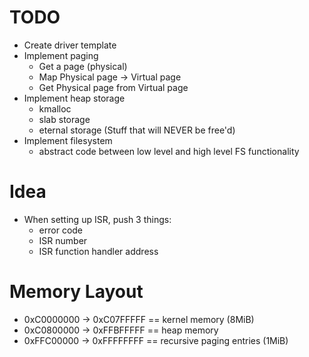 # TODO
- Create driver template
- Implement paging
	- Get a page (physical)
	- Map Physical page -> Virtual page
	- Get Physical page from Virtual page
- Implement heap storage
	- kmalloc
	- slab storage
	- eternal storage (Stuff that will NEVER be free'd)
- Implement filesystem
	- abstract code between low level and high level FS functionality

# Idea
- When setting up ISR, push 3 things:
	- error code
	- ISR number
	- ISR function handler address

# Memory Layout
- 0xC0000000 -> 0xC07FFFFF == kernel memory (8MiB)
- 0xC0800000 -> 0xFFBFFFFF == heap memory
- 0xFFC00000 -> 0xFFFFFFFF == recursive paging entries (1MiB)